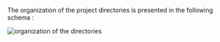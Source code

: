 The organization of the project directories is presented in the following schema :

![organization of the directories](project-directories-organization.png)
